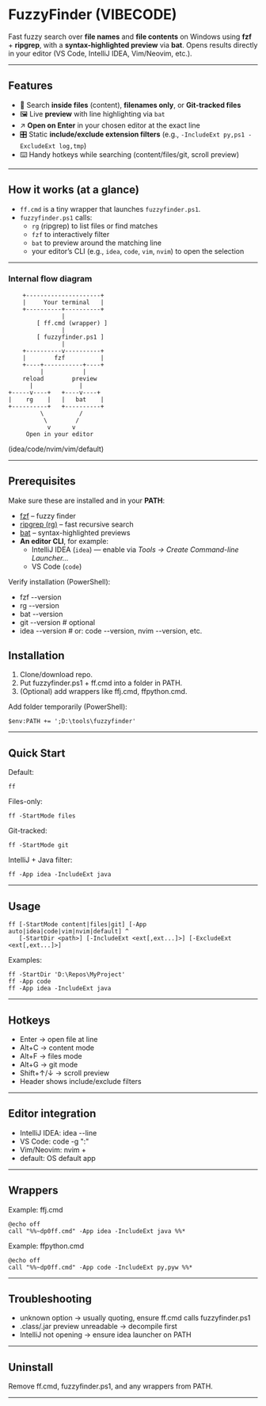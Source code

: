 # FuzzyFinder (VIBECODE)

Fast fuzzy search over **file names** and **file contents** on Windows using **fzf** + **ripgrep**, with a **syntax-highlighted preview** via **bat**. Opens results directly in your editor (VS Code, IntelliJ IDEA, Vim/Neovim, etc.).

---

## Features

- 🔎 Search **inside files** (content), **filenames only**, or **Git-tracked files**
- 🖼️ Live **preview** with line highlighting via `bat`
- ↗️ **Open on Enter** in your chosen editor at the exact line
- 🎛️ Static **include/exclude extension filters** (e.g., `-IncludeExt py,ps1 -ExcludeExt log,tmp`)
- ⌨️ Handy hotkeys while searching (content/files/git, scroll preview)

---

## How it works (at a glance)

- `ff.cmd` is a tiny wrapper that launches `fuzzyfinder.ps1`.
- `fuzzyfinder.ps1` calls:
  - `rg` (ripgrep) to list files or find matches
  - `fzf` to interactively filter
  - `bat` to preview around the matching line
  - your editor’s CLI (e.g., `idea`, `code`, `vim`, `nvim`) to open the selection

---

### Internal flow diagram

        +---------------------+
        |     Your terminal   |
        +----------+----------+
                   |
            [ ff.cmd (wrapper) ]
                   |
            [ fuzzyfinder.ps1 ]
                   |
        +----------v----------+
        |        fzf          |
        +----+-----------+----+
             |           |
        reload        preview
          |             |
    +-----v----+   +----v----+
    |    rg    |   |   bat    |
    +----------+   +----------+
             \          /
              \        /
               v      v
         Open in your editor
  (idea/code/nvim/vim/default)


---

## Prerequisites

Make sure these are installed and in your **PATH**:

- [fzf](https://github.com/junegunn/fzf) – fuzzy finder  
- [ripgrep (rg)](https://github.com/BurntSushi/ripgrep) – fast recursive search  
- [bat](https://github.com/sharkdp/bat) – syntax-highlighted previews  
- **An editor CLI**, for example:
  - IntelliJ IDEA (`idea`) — enable via *Tools → Create Command-line Launcher…*
  - VS Code (`code`)

Verify installation (PowerShell):
- fzf --version
- rg --version
- bat --version
- git --version     # optional
- idea --version    # or: code --version, nvim --version, etc.


## Installation

1. Clone/download repo.
2. Put fuzzyfinder.ps1 + ff.cmd into a folder in PATH.
3. (Optional) add wrappers like ffj.cmd, ffpython.cmd.

Add folder temporarily (PowerShell):
```
$env:PATH += ';D:\tools\fuzzyfinder'
```

---

## Quick Start

Default:
```
ff
```

Files-only:
```
ff -StartMode files
```

Git-tracked:
```
ff -StartMode git
```

IntelliJ + Java filter:
```
ff -App idea -IncludeExt java
```

---

## Usage

```
ff [-StartMode content|files|git] [-App auto|idea|code|vim|nvim|default] ^
   [-StartDir <path>] [-IncludeExt <ext[,ext...]>] [-ExcludeExt <ext[,ext...]>]
```

Examples:
```
ff -StartDir 'D:\Repos\MyProject'
ff -App code
ff -App idea -IncludeExt java
```

---

## Hotkeys

- Enter → open file at line
- Alt+C → content mode
- Alt+F → files mode
- Alt+G → git mode
- Shift+↑/↓ → scroll preview
- Header shows include/exclude filters

---

## Editor integration

- IntelliJ IDEA: idea --line <n> <path>
- VS Code: code -g "<path>:<n>"
- Vim/Neovim: nvim +<n> <path>
- default: OS default app

---

## Wrappers

Example: ffj.cmd
```
@echo off
call "%%~dp0ff.cmd" -App idea -IncludeExt java %%*
```

Example: ffpython.cmd
```
@echo off
call "%%~dp0ff.cmd" -App code -IncludeExt py,pyw %%*
```

---

## Troubleshooting

- unknown option → usually quoting, ensure ff.cmd calls fuzzyfinder.ps1
- .class/.jar preview unreadable → decompile first
- IntelliJ not opening → ensure idea launcher on PATH

---

## Uninstall

Remove ff.cmd, fuzzyfinder.ps1, and any wrappers from PATH.

---